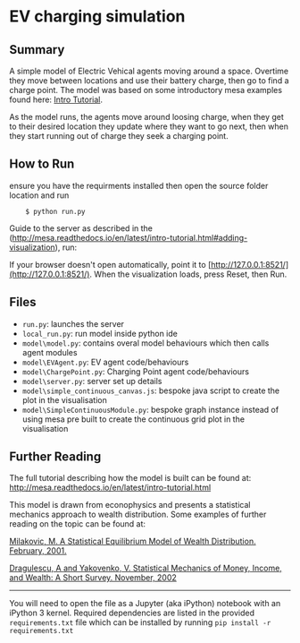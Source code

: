 # EV charging simulation

## Summary

A simple model of Electric Vehical agents moving around a space. Overtime they move between locations and use their battery charge, then go to find a charge point. The model was based on some introductory mesa examples found here: [Intro Tutorial](http://mesa.readthedocs.io/en/latest/intro-tutorial.html).

As the model runs, the agents move around loosing charge, when they get to their desired location they update where they want to go next, then when they start running out of charge they seek a charging point.

## How to Run

ensure you have the requirments installed then open the source folder location and run

```
    $ python run.py
```

Guide to the server as described in the (http://mesa.readthedocs.io/en/latest/intro-tutorial.html#adding-visualization), run:


If your browser doesn't open automatically, point it to [http://127.0.0.1:8521/](http://127.0.0.1:8521/). When the visualization loads, press Reset, then Run.


## Files

* ``run.py``: launches the server
* ``local_run.py``: run model inside python ide
* ``model\model.py``: contains overal model behaviours which then calls agent modules
* ``model\EVAgent.py``: EV agent code/behaviours
* ``model\ChargePoint.py``: Charging Point agent code/behaviours
* ``model\server.py``: server set up details
* ``model\simple_continuous_canvas.js``: bespoke java script to create the plot in the visualisation
* ``model\SimpleContinuousModule.py``: bespoke graph instance instead of using mesa pre built to create the continuous grid plot in the visualisation




## Further Reading

The full tutorial describing how the model is built can be found at:
http://mesa.readthedocs.io/en/latest/intro-tutorial.html

This model is drawn from econophysics and presents a statistical mechanics approach to wealth distribution. Some examples of further reading on the topic can be found at:

[Milakovic, M. A Statistical Equilibrium Model of Wealth Distribution. February, 2001.](https://editorialexpress.com/cgi-bin/conference/download.cgi?db_name=SCE2001&paper_id=214)

[Dragulescu, A and Yakovenko, V. Statistical Mechanics of Money, Income, and Wealth: A Short Survey. November, 2002](http://arxiv.org/pdf/cond-mat/0211175v1.pdf)
____
You will need to open the file as a Jupyter (aka iPython) notebook with an iPython 3 kernel. Required dependencies are listed in the provided `requirements.txt` file which can be installed by running `pip install -r requirements.txt`
